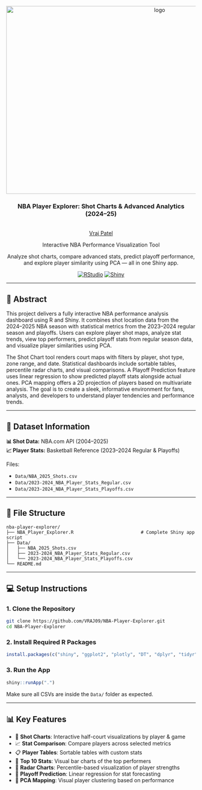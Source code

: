 <br />
<div align="center">
  <a href="https://github.com/VRAJ09/nba-player-explorer">
    <img src="https://a2.espncdn.com/combiner/i?img=%2Fphoto%2F2014%2F0213%2Fnba_2000_slamdunk_01_1296x729.jpg" alt="logo" width=800 height=500>
  </a>

<h3 align="center">NBA Player Explorer: Shot Charts & Advanced Analytics (2024–25)</h3>

  <p align="center">
     <br />
    <a href="https://github.com/VRAJ09">Vraj Patel</a>
  <p>
  <p align="center">
                  Interactive NBA Performance Visualization Tool
  </p>
   <p align="center">
      Analyze shot charts, compare advanced stats, predict playoff performance, and explore player similarity using PCA — all in one Shiny app.
  </p>
</div>

<div align="center">

[![RStudio](https://img.shields.io/badge/Built%20With-RStudio-75AADB?logo=rstudio)](https://posit.co)
[![Shiny](https://img.shields.io/badge/Interactive%20App-Shiny-1E9BB5?logo=R)](https://shiny.posit.co/)
<br>

</div>

---

## 🧠 Abstract
<p>
This project delivers a fully interactive NBA performance analysis dashboard using R and Shiny. It combines shot location data from the 2024–2025 NBA season with statistical metrics from the 2023–2024 regular season and playoffs. Users can explore player shot maps, analyze stat trends, view top performers, predict playoff stats from regular season data, and visualize player similarities using PCA.
</p>

<p>
The Shot Chart tool renders court maps with filters by player, shot type, zone range, and date. Statistical dashboards include sortable tables, percentile radar charts, and visual comparisons. A Playoff Prediction feature uses linear regression to show predicted playoff stats alongside actual ones. PCA mapping offers a 2D projection of players based on multivariate analysis. The goal is to create a sleek, informative environment for fans, analysts, and developers to understand player tendencies and performance trends.
</p>

---

## 📁 Dataset Information

**📊 Shot Data:** NBA.com API (2004–2025)  
**📈 Player Stats:** Basketball Reference (2023–2024 Regular & Playoffs)

Files:
- `Data/NBA_2025_Shots.csv`
- `Data/2023-2024_NBA_Player_Stats_Regular.csv`
- `Data/2023-2024_NBA_Player_Stats_Playoffs.csv`

---

## 📂 File Structure

```
nba-player-explorer/
├── NBA_Player_Explorer.R                         # Complete Shiny app script
├── Data/
│   ├── NBA_2025_Shots.csv
│   ├── 2023-2024_NBA_Player_Stats_Regular.csv
│   └── 2023-2024_NBA_Player_Stats_Playoffs.csv
└── README.md
```

---

## 💻 Setup Instructions

### 1. Clone the Repository
```bash
git clone https://github.com/VRAJ09/NBA-Player-Explorer.git
cd NBA-Player-Explorer
```

### 2. Install Required R Packages
```r
install.packages(c("shiny", "ggplot2", "plotly", "DT", "dplyr", "tidyr", "fmsb", "png", "grid", "ggimage"))
```

### 3. Run the App
```r
shiny::runApp(".")
```

Make sure all CSVs are inside the `Data/` folder as expected.

---

## 📊 Key Features

- 🏀 **Shot Charts**: Interactive half-court visualizations by player & game
- 📈 **Stat Comparison**: Compare players across selected metrics
- 📋 **Player Tables**: Sortable tables with custom stats
- 🌟 **Top 10 Stats**: Visual bar charts of the top performers
- 🧭 **Radar Charts**: Percentile-based visualization of player strengths
- 🔮 **Playoff Prediction**: Linear regression for stat forecasting
- 🔬 **PCA Mapping**: Visual player clustering based on performance
